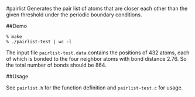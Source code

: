 #pairlist
Generates the pair list of atoms that are closer each other than the given threshold under the periodic boundary conditions.

##Demo

    % make
    % ./pairlist-test | wc -l

The input file `pairlist-test.data` contains the positions of 432 atoms, each of which is bonded to the four neighbor atoms with bond distance 2.76.  So the total number of bonds should be 864.

##Usage

See `pairlist.h` for the function definition and `pairlist-test.c` for usage.

